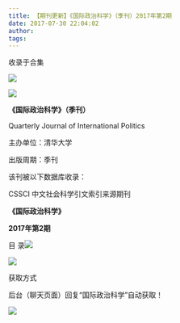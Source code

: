 ```yaml
---
title: 【期刊更新】《国际政治科学》（季刊）2017年第2期
date: 2017-07-30 22:04:02
author: 
tags: 
---
```



收录于合集

![](/images/4100/2.gif)

  

  

![](/images/4100/3.jpeg)

**《国际政治科学》（季刊）**

Quarterly Journal of International Politics

主办单位：清华大学

出版周期：季刊

该刊被以下数据库收录：

CSSCI 中文社会科学引文索引来源期刊

 **《国际政治科学》**

 **2017年第2期**

目 录![](/images/4100/4.png)

![](/images/4100/5.png)

  

获取方式

后台（聊天页面）回复“国际政治科学”自动获取！

![](/images/4100/6.gif)

